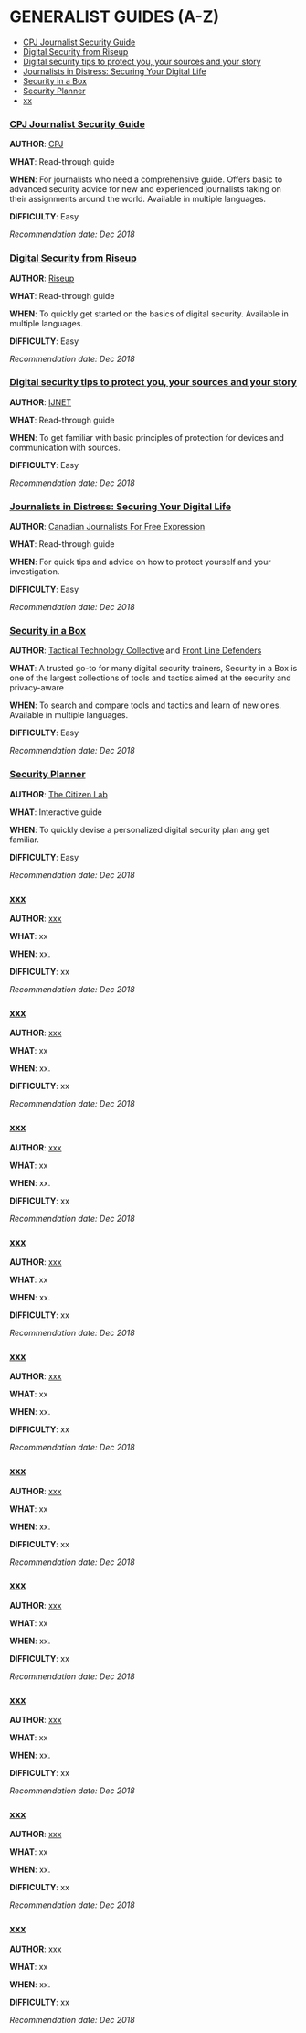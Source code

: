 # GENERALIST GUIDES (A-Z)

* [CPJ Journalist Security Guide](#cpj-journalist-security-guide)
* [Digital Security from Riseup](#digital-security-from-riseup)
* [Digital security tips to protect you, your sources and your story](#)
* [Journalists in Distress: Securing Your Digital Life](#)
* [Security in a Box](#)
* [Security Planner](#)
* [xx](#)


### **[CPJ Journalist Security Guide](https://cpj.org/reports/2012/04/journalist-security-guide.php)** 

**AUTHOR**: [CPJ](https://cpj.org/) 

**WHAT**: Read-through guide

**WHEN**: For journalists who need a comprehensive guide. Offers basic to advanced security advice for new and experienced journalists taking on their assignments around the world. Available in multiple languages. 

**DIFFICULTY**: Easy

*Recommendation date: Dec 2018*


### **[Digital Security from Riseup](https://riseup.net/en/security)** 

**AUTHOR**: [Riseup](https://riseup.net/en) 

**WHAT**: Read-through guide

**WHEN**: To quickly get started on the basics of digital security. Available in multiple languages. 

**DIFFICULTY**: Easy

*Recommendation date: Dec 2018*



### **[Digital security tips to protect you, your sources and your story](https://ijnet.org/en/story/digital-security-tips-protect-you-your-sources-and-your-story)** 

**AUTHOR**: [IJNET](https://ijnet.org/en) 

**WHAT**: Read-through guide

**WHEN**: To get familiar with basic principles of protection for devices and communication with sources. 

**DIFFICULTY**: Easy

*Recommendation date: Dec 2018*




### **[Journalists in Distress: Securing Your Digital Life](https://www.cjfe.org/journalists_in_distress_securing_your_digital_life)** 

**AUTHOR**: [Canadian Journalists For Free Expression](https://www.cjfe.org/) 

**WHAT**: Read-through guide

**WHEN**: For quick tips and advice on how to protect yourself and your investigation. 

**DIFFICULTY**: Easy

*Recommendation date: Dec 2018*




### **[Security in a Box](https://securityinabox.org/en/)** 

**AUTHOR**: [Tactical Technology Collective](https://tacticaltech.org/) and [Front Line Defenders](https://www.frontlinedefenders.org/)  

**WHAT**: A trusted go-to for many digital security trainers, Security in a Box is one of the largest collections of tools and tactics aimed at the security and privacy-aware

**WHEN**: To search and compare tools and tactics and learn of new ones. Available in multiple languages. 

**DIFFICULTY**: Easy

*Recommendation date: Dec 2018*





### **[Security Planner](https://securityplanner.org/#/)** 

**AUTHOR**: [The Citizen Lab](https://citizenlab.ca/) 

**WHAT**: Interactive guide 

**WHEN**: To quickly devise a personalized digital security plan ang get familiar. 

**DIFFICULTY**: Easy

*Recommendation date: Dec 2018*





### **[xxx](#)** 

**AUTHOR**: [xxx](#) 

**WHAT**: xx

**WHEN**: xx. 

**DIFFICULTY**: xx

*Recommendation date: Dec 2018*





### **[xxx](#)** 

**AUTHOR**: [xxx](#) 

**WHAT**: xx

**WHEN**: xx. 

**DIFFICULTY**: xx

*Recommendation date: Dec 2018*





### **[xxx](#)** 

**AUTHOR**: [xxx](#) 

**WHAT**: xx

**WHEN**: xx. 

**DIFFICULTY**: xx

*Recommendation date: Dec 2018*




### **[xxx](#)** 

**AUTHOR**: [xxx](#) 

**WHAT**: xx

**WHEN**: xx. 

**DIFFICULTY**: xx

*Recommendation date: Dec 2018*




### **[xxx](#)** 

**AUTHOR**: [xxx](#) 

**WHAT**: xx

**WHEN**: xx. 

**DIFFICULTY**: xx

*Recommendation date: Dec 2018*




### **[xxx](#)** 

**AUTHOR**: [xxx](#) 

**WHAT**: xx

**WHEN**: xx. 

**DIFFICULTY**: xx

*Recommendation date: Dec 2018*




### **[xxx](#)** 

**AUTHOR**: [xxx](#) 

**WHAT**: xx

**WHEN**: xx. 

**DIFFICULTY**: xx

*Recommendation date: Dec 2018*




### **[xxx](#)** 

**AUTHOR**: [xxx](#) 

**WHAT**: xx

**WHEN**: xx. 

**DIFFICULTY**: xx

*Recommendation date: Dec 2018*




### **[xxx](#)** 

**AUTHOR**: [xxx](#) 

**WHAT**: xx

**WHEN**: xx. 

**DIFFICULTY**: xx

*Recommendation date: Dec 2018*




### **[xxx](#)** 

**AUTHOR**: [xxx](#) 

**WHAT**: xx

**WHEN**: xx. 

**DIFFICULTY**: xx

*Recommendation date: Dec 2018*
